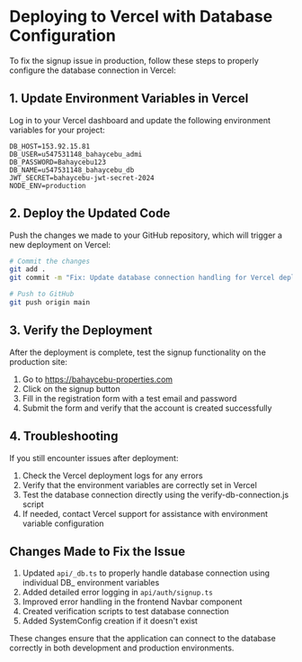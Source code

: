# Deploying to Vercel with Database Configuration

To fix the signup issue in production, follow these steps to properly configure the database connection in Vercel:

## 1. Update Environment Variables in Vercel

Log in to your Vercel dashboard and update the following environment variables for your project:

```
DB_HOST=153.92.15.81
DB_USER=u547531148_bahaycebu_admi
DB_PASSWORD=Bahaycebu123
DB_NAME=u547531148_bahaycebu_db
JWT_SECRET=bahaycebu-jwt-secret-2024
NODE_ENV=production
```

## 2. Deploy the Updated Code

Push the changes we made to your GitHub repository, which will trigger a new deployment on Vercel:

```bash
# Commit the changes
git add .
git commit -m "Fix: Update database connection handling for Vercel deployment"

# Push to GitHub
git push origin main
```

## 3. Verify the Deployment

After the deployment is complete, test the signup functionality on the production site:

1. Go to https://bahaycebu-properties.com
2. Click on the signup button
3. Fill in the registration form with a test email and password
4. Submit the form and verify that the account is created successfully

## 4. Troubleshooting

If you still encounter issues after deployment:

1. Check the Vercel deployment logs for any errors
2. Verify that the environment variables are correctly set in Vercel
3. Test the database connection directly using the verify-db-connection.js script
4. If needed, contact Vercel support for assistance with environment variable configuration

## Changes Made to Fix the Issue

1. Updated `api/_db.ts` to properly handle database connection using individual DB_ environment variables
2. Added detailed error logging in `api/auth/signup.ts`
3. Improved error handling in the frontend Navbar component
4. Created verification scripts to test database connection
5. Added SystemConfig creation if it doesn't exist

These changes ensure that the application can connect to the database correctly in both development and production environments.